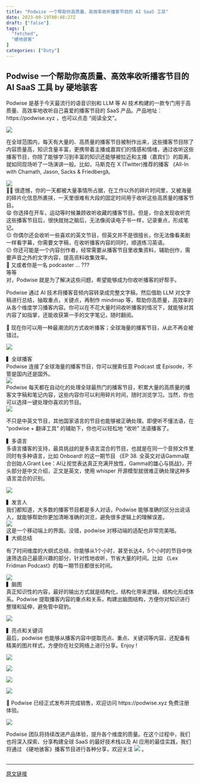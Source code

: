 ```yaml
---
title: "Podwise 一个帮助你高质量、高效率收听播客节目的 AI SaaS 工具"
date: 2023-09-19T00:48:27Z
draft: ["false"]
tags: [
  "fetched",
  "硬地骇客"
]
categories: ["Duty"]
---
```

Podwise 一个帮助你高质量、高效率收听播客节目的 AI SaaS 工具 by 硬地骇客
------
<div><section><span>Podwise 是基于今天最流行的语音识别和 LLM 等 AI 技术构建的一款专门用于高质量、高效率地收听自己喜爱的播客节目的 SaaS 产品。</span><span><span>产品地址：</span><span>https://podwise.xyz ，也可以点击 “阅读全文”</span></span><span>。</span></section><section><span></span></section><p><img data-galleryid="" data-ratio="0.5314814814814814" data-s="300,640" data-src="https://mmbiz.qpic.cn/sz_mmbiz_png/spjKiclJ8eY0qGnBZtZZqNOWxelkDtBVPIEfSAoWgLTSPooRT7TTOrgib6NmZUUBoBJrFicaDKyd1Fg6UEk0UgSwg/640?wx_fmt=png" data-type="png" data-w="1080" src="https://mmbiz.qpic.cn/sz_mmbiz_png/spjKiclJ8eY0qGnBZtZZqNOWxelkDtBVPIEfSAoWgLTSPooRT7TTOrgib6NmZUUBoBJrFicaDKyd1Fg6UEk0UgSwg/640?wx_fmt=png"></p><p><span>在全球范围内，每天有大量的、高质量的播客节目被制作出来，这些播客节目除了内容质量高，知识含量丰富，更携带着主播或嘉宾们的情感和情绪，通过收听这些播客节目，你除了能够学习到丰富的知识还能够被拉近和主播（嘉宾们）的距离，就如同现场听了一场演讲一般。比如，马斯克在 X (Twitter)推荐的播客 《All-In with Chamath, Jason, Sacks &amp; Friedberg》。</span></p><section><img data-galleryid="" data-ratio="0.55" data-s="300,640" data-src="https://mmbiz.qpic.cn/sz_mmbiz_png/spjKiclJ8eY0qGnBZtZZqNOWxelkDtBVPFNQqiadxIH29TrHXHkKiatnpvztcdjR2Nx8Q9y1KqFH7xcs40WCc87VA/640?wx_fmt=png" data-type="png" data-w="1080" src="https://mmbiz.qpic.cn/sz_mmbiz_png/spjKiclJ8eY0qGnBZtZZqNOWxelkDtBVPFNQqiadxIH29TrHXHkKiatnpvztcdjR2Nx8Q9y1KqFH7xcs40WCc87VA/640?wx_fmt=png"></section><section><span><span>😮‍💨</span> 很遗憾，你的一天都被大量事情所占据，在工作以外的碎片时间里，又被海量的碎片化信息所裹挟，一天里很难有大段的固定时间用于收听这些高质量的播客节目。</span></section><section><span><span>😧</span> 你选择在开车，运动等时候兼顾收听收藏的播客节目。但是，你会发现收听完这些播客节目后，很快就抛之脑后，无法像阅读电子书一样，记录重点，形成笔记。</span></section><section><span>😔 你偶尔还会收听一些喜欢的英文节目，但英文并不是很擅长，你无法像看美剧一样看字幕，你需要文字稿，在收听播客内容的同时，顺道练习英语。</span></section><section><span>😕 你还可能是一个内容创作者，经常需要从播客节目里收集资料，辅助创作，需要声音之外的文字内容，提高资料收集效率。</span></section><section><span>🤔 又或者你是一名 podcaster ... ???</span></section><section><span>等等</span></section><section><span>对，Podwise 就是为了解决这些问题，希望能够成为你收听播客的好帮手。</span></section><p><span>Podwise 通过 AI 技术将播客音频内容转录成完整文字稿，然后借助 LLM 对文字稿进行总结，抽取重点，关键点，再制作 mindmap 等，帮助你高质量，高效率的从各个维度学习播客内容。你可以在不花大量时间收听播客的情况下，就能够对其内容了如指掌，还能收获第一手的文字笔记，随时翻阅。 </span></p><p><span>🌈 现在你可以用一种最潮流的方式收听播客；<span>全球海量的播客节目，从此不再会被错过。</span></span></p><p><img data-ratio="0.562037037037037" data-src="https://mmbiz.qpic.cn/sz_mmbiz_png/spjKiclJ8eY0qGnBZtZZqNOWxelkDtBVPamcXWG0gvzoyxe4icqXFBjRH8BkHPzsXY0tGLGk8v1eVH0nhUOhsqlA/640?wx_fmt=png" data-type="png" data-w="1080" src="https://mmbiz.qpic.cn/sz_mmbiz_png/spjKiclJ8eY0qGnBZtZZqNOWxelkDtBVPamcXWG0gvzoyxe4icqXFBjRH8BkHPzsXY0tGLGk8v1eVH0nhUOhsqlA/640?wx_fmt=png"></p><section><span><span>▍</span><span>全球播客</span></span></section><section><span>Podwise 连接了全球海量的播客节目，你可以搜索任意 Podcast 或 Episode，不管是国内还是国外。</span></section><section><img data-galleryid="" data-ratio="0.5722222222222222" data-s="300,640" data-src="https://mmbiz.qpic.cn/sz_mmbiz_png/spjKiclJ8eY0qGnBZtZZqNOWxelkDtBVPvv8ibycJ9uKRbu3HJruPsAnspzpqdEG6LrTfjFWdjsPKibPdKLyqKwSA/640?wx_fmt=png" data-type="png" data-w="1080" src="https://mmbiz.qpic.cn/sz_mmbiz_png/spjKiclJ8eY0qGnBZtZZqNOWxelkDtBVPvv8ibycJ9uKRbu3HJruPsAnspzpqdEG6LrTfjFWdjsPKibPdKLyqKwSA/640?wx_fmt=png"></section><section><span></span></section><section><span>Podwise 每天都在自动化的处理全球最热门的播客节目，积累大量的高质量的播客文字稿和笔记内容，这些内容你可以利用碎片时间，随时浏览学习。当然，你也可以选择一键处理你喜欢的节目。</span></section><section><img data-galleryid="" data-ratio="0.5611111111111111" data-s="300,640" data-src="https://mmbiz.qpic.cn/sz_mmbiz_png/spjKiclJ8eY0qGnBZtZZqNOWxelkDtBVP8Q4FQ5jwEtS5tNDyHBQKF5Ce7xKqkrAh2cIdZUbEwpoCqReqBIiayeA/640?wx_fmt=png" data-type="png" data-w="1080" src="https://mmbiz.qpic.cn/sz_mmbiz_png/spjKiclJ8eY0qGnBZtZZqNOWxelkDtBVP8Q4FQ5jwEtS5tNDyHBQKF5Ce7xKqkrAh2cIdZUbEwpoCqReqBIiayeA/640?wx_fmt=png"></section><p><span>不只是中英文节目，其他国家语言的节目也能够被正确处理。即便听不懂法语，在 “podwise + 翻译工具” 的辅助下，你也可以轻松地 “收听” 法语播客了。</span></p><section><span><span><span>▍</span></span>多语言</span></section><section><span>多语言播客的支持，最具挑战的是多语言混合的节目，也就是在同一个音频文件里同时有多种语言，比如 Onboard! 的这一期节目 《EP 38. 全英文对话Gamma联合创始人Grant Lee：AI让视觉表达真正充满开放性，Gamma的雄心与挑战》，开头部分是中文介绍，正文是英文，使用 whisper 开源模型就很难正确处理这种多语言混合的识别。</span></section><p><img data-galleryid="" data-ratio="0.5583333333333333" data-s="300,640" data-src="https://mmbiz.qpic.cn/sz_mmbiz_png/spjKiclJ8eY0qGnBZtZZqNOWxelkDtBVPq6O5tHGnvPlS0eicPwmsO7xWXRbibHW5cql9Stbx2P2ld99Dckahicn5w/640?wx_fmt=png" data-type="png" data-w="1080" src="https://mmbiz.qpic.cn/sz_mmbiz_png/spjKiclJ8eY0qGnBZtZZqNOWxelkDtBVPq6O5tHGnvPlS0eicPwmsO7xWXRbibHW5cql9Stbx2P2ld99Dckahicn5w/640?wx_fmt=png"></p><section><span><span><span>▍</span><span><span>发言人</span></span></span></span></section><section><span>我们都知道，大多数的播客节目都是多人对话，Podwise 能够准确的区分出说话人，就能够帮助你更加清晰准确的浏览，避免很多逻辑上的理解误差。</span></section><section><img data-galleryid="" data-ratio="1.7236842105263157" data-s="300,640" data-src="https://mmbiz.qpic.cn/sz_mmbiz_png/spjKiclJ8eY0qGnBZtZZqNOWxelkDtBVPhA09EQSqNoOnvPqn31CQzgcUEicegVcWRHUSzLHunWqI5RtH7JAicibHw/640?wx_fmt=png" data-type="png" data-w="912" src="https://mmbiz.qpic.cn/sz_mmbiz_png/spjKiclJ8eY0qGnBZtZZqNOWxelkDtBVPhA09EQSqNoOnvPqn31CQzgcUEicegVcWRHUSzLHunWqI5RtH7JAicibHw/640?wx_fmt=png"></section><section><span>这是一个移动端上的界面。没错，podwise 对移动端的适配也非常完美哦。</span><br></section><section><span><span>▍</span></span><span>大纲总结</span></section><p><span>有了时间维度的大纲式总结，你能够从1个小时，甚至长达4，5个小时的节目中快速筛选自己最感兴趣的部分，针对性地收听，节省大量的时间。比如 《Lex Fridman Podcast》的每一期节目都很长时间。</span></p><section><img data-galleryid="" data-ratio="0.5527777777777778" data-s="300,640" data-src="https://mmbiz.qpic.cn/sz_mmbiz_png/spjKiclJ8eY0qGnBZtZZqNOWxelkDtBVP3zciaBNOZRC8PCBJabVSFp15GiaIe60licmgvLenWzXqict5rjVeU5wp3w/640?wx_fmt=png" data-type="png" data-w="1080" src="https://mmbiz.qpic.cn/sz_mmbiz_png/spjKiclJ8eY0qGnBZtZZqNOWxelkDtBVP3zciaBNOZRC8PCBJabVSFp15GiaIe60licmgvLenWzXqict5rjVeU5wp3w/640?wx_fmt=png"></section><section><span><span><span>▍</span></span>脑图</span></section><section><span>真正知识性的内容，最好的输出方式就是结构化，结构化带来逻辑，结构化形成体系。Podwise 提取播客内容的重点和关系，构建出脑图结构，<span>方便你对知识进行整理和延伸，避免管中窥豹。</span></span></section><p><img data-galleryid="" data-ratio="0.5296296296296297" data-s="300,640" data-src="https://mmbiz.qpic.cn/sz_mmbiz_png/spjKiclJ8eY0qGnBZtZZqNOWxelkDtBVPh5sXQ26JfZBYs4DqvnswEWKo2xtfv9LryYYO4yvb1rGZ5Z4Cnjc00A/640?wx_fmt=png" data-type="png" data-w="1080" src="https://mmbiz.qpic.cn/sz_mmbiz_png/spjKiclJ8eY0qGnBZtZZqNOWxelkDtBVPh5sXQ26JfZBYs4DqvnswEWKo2xtfv9LryYYO4yvb1rGZ5Z4Cnjc00A/640?wx_fmt=png"></p><section><span><span><span>▍</span></span>亮点和关键词</span></section><section><span>最后，podwise 也能够从播客内容中提取亮点、重点、关键词等内容，还配备有精美的图片样式，方便你在社交网络上进行分享。Enjoy !<br></span></section><p><img data-ratio="0.6244979919678715" data-s="300,640" data-src="https://mmbiz.qpic.cn/sz_mmbiz_png/spjKiclJ8eY0qGnBZtZZqNOWxelkDtBVPaGQ8rZxAO5RA3g6MiaUQibf4iaHS848VCta0DJ7am3xeRWwJ2bmtAnquA/640?wx_fmt=png" data-type="png" data-w="996" src="https://mmbiz.qpic.cn/sz_mmbiz_png/spjKiclJ8eY0qGnBZtZZqNOWxelkDtBVPaGQ8rZxAO5RA3g6MiaUQibf4iaHS848VCta0DJ7am3xeRWwJ2bmtAnquA/640?wx_fmt=png"></p><p><img data-ratio="0.5740740740740741" data-s="300,640" data-src="https://mmbiz.qpic.cn/sz_mmbiz_jpg/spjKiclJ8eY0qGnBZtZZqNOWxelkDtBVPicfx13Q1RfCw7tQz8eqlbkCwzrcL6CP7YmWl5lIOYauozVwONdcCy5g/640?wx_fmt=jpeg" data-type="jpeg" data-w="1080" src="https://mmbiz.qpic.cn/sz_mmbiz_jpg/spjKiclJ8eY0qGnBZtZZqNOWxelkDtBVPicfx13Q1RfCw7tQz8eqlbkCwzrcL6CP7YmWl5lIOYauozVwONdcCy5g/640?wx_fmt=jpeg"></p><p><img data-ratio="0.6827309236947792" data-s="300,640" data-src="https://mmbiz.qpic.cn/sz_mmbiz_png/spjKiclJ8eY0qGnBZtZZqNOWxelkDtBVPGKecokg5GpqOPH9gbBpC1NnO2m2yDiaO1qO7q9FHEFWKZTiaXB4n0o9w/640?wx_fmt=png" data-type="png" data-w="996" src="https://mmbiz.qpic.cn/sz_mmbiz_png/spjKiclJ8eY0qGnBZtZZqNOWxelkDtBVPGKecokg5GpqOPH9gbBpC1NnO2m2yDiaO1qO7q9FHEFWKZTiaXB4n0o9w/640?wx_fmt=png"></p><p><img data-ratio="0.7407407407407407" data-s="300,640" data-src="https://mmbiz.qpic.cn/sz_mmbiz_jpg/spjKiclJ8eY0qGnBZtZZqNOWxelkDtBVPWv9ppzQSXSmWWwdy6VHMl1POEdR3C9bXguLHNM4ibwddTia9AcHHEweg/640?wx_fmt=jpeg" data-type="jpeg" data-w="1080" src="https://mmbiz.qpic.cn/sz_mmbiz_jpg/spjKiclJ8eY0qGnBZtZZqNOWxelkDtBVPWv9ppzQSXSmWWwdy6VHMl1POEdR3C9bXguLHNM4ibwddTia9AcHHEweg/640?wx_fmt=jpeg"></p><p><span>🎉 Podwise 已经正式发布并完成销售，欢迎访问 https://podwise.xyz 免费注册体验。</span></p><p><img data-galleryid="" data-ratio="0.5370370370370371" data-s="300,640" data-src="https://mmbiz.qpic.cn/sz_mmbiz_png/spjKiclJ8eY0qGnBZtZZqNOWxelkDtBVP2aGxIoyTbE4w7hIYkQV8yYGQFftUzbgTdtHuwsuibhanaUqTucjyhicQ/640?wx_fmt=png" data-type="png" data-w="1080" src="https://mmbiz.qpic.cn/sz_mmbiz_png/spjKiclJ8eY0qGnBZtZZqNOWxelkDtBVP2aGxIoyTbE4w7hIYkQV8yYGQFftUzbgTdtHuwsuibhanaUqTucjyhicQ/640?wx_fmt=png"></p><section><span>Podwise 团队将持续改进产品体验，提升各个维度的质量。在这个过程中，我们也将深入探索、分享构建全球 SaaS 的最好技术栈以及 AI 应用的最佳实践，我们将通过 《硬地骇客》播客节目进行各种分享，欢迎关注 <img data-ratio="1" data-src="https://res.wx.qq.com/t/wx_fed/we-emoji/res/v1.3.10/assets/newemoji/Social.png" data-w="128" src="https://res.wx.qq.com/t/wx_fed/we-emoji/res/v1.3.10/assets/newemoji/Social.png"> 。</span></section><section><br></section><p><mp-style-type data-value="3"></mp-style-type></p></div>  
<hr>
<a href="https://mp.weixin.qq.com/s/3tgbWkVa12R4DwZT4eWq6w",target="_blank" rel="noopener noreferrer">原文链接</a>
